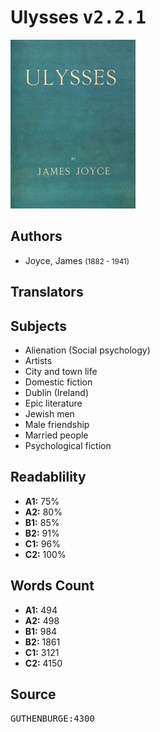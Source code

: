 # Ulysses <kbd>v2.2.1</kbd>

![](./cover.medium.jpg "")

## Authors


 - Joyce, James <small>(1882 - 1941)</small>

## Translators



## Subjects


 - Alienation (Social psychology)
 - Artists
 - City and town life
 - Domestic fiction
 - Dublin (Ireland)
 - Epic literature
 - Jewish men
 - Male friendship
 - Married people
 - Psychological fiction

## Readablility


 - **A1:** 75%
 - **A2:** 80%
 - **B1:** 85%
 - **B2:** 91%
 - **C1:** 96%
 - **C2:** 100%

## Words Count


 - **A1:** 494
 - **A2:** 498
 - **B1:** 984
 - **B2:** 1861
 - **C1:** 3121
 - **C2:** 4150

## Source


<kbd>GUTHENBURGE:4300</kbd>
